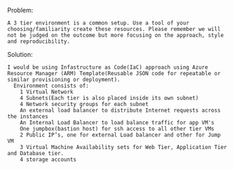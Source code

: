 ﻿Problem:

    A 3 tier environment is a common setup. Use a tool of your choosing/familiarity create these resources. Please remember we will not be judged on the outcome but more focusing on the approach, style and reproducibility.

Solution:

    I would be using Infastructure as Code(IaC) approach using Azure Resource Manager (ARM) Template(Reusable JSON code for repeatable or similar provisioning or deployment).
      Environment consists of:
        1 Virtual Network
        4 Subnets(Each tier is also placed inside its own subnet)
        4 Network security groups for each subnet
        An external load balancer to distribute Internet requests across the instances
        An Internal Load Balancer to load balance traffic for app VM's
        One jumpbox(bastion host) for ssh access to all other tier VMs
        2 Public IP’s, one for external Load balancer and other for Jump VM
        3 Virtual Machine Availability sets for Web Tier, Application Tier and Database tier.
        4 storage accounts